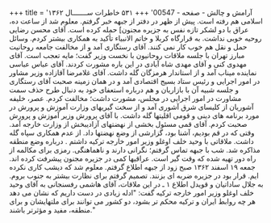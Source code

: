 +++
title = 'آرامش و چالش - صفحه - 00547'
+++
۵۳۱ خاطرات ســـــــال ۱۳۶۲ اسلامی هم رفته است. پیش از ظهر در دفتر از جبهه خبر گرفتم. معلوم شد از ساعت ده، عراق با دو لشکر تازه نفس به جزیره مجنون] حمله کرده است. آقای محسن رضایی روحیه خوبی نداشت. به قرارگاه کربلا و خاتم الانبیاء تأکید به همکاری بیشتر کردم. وسائل حمل و نقل هم خوب کار نمی کنند. آقای رستگاری آمد و از مخالفت جامعه روحانیت مبارز تهران با جلسه ملاقات روحانیون با نخست وزیر گفت؛ مایه تعجب است. آقای مهدوی کنی و آقای مهدی شاه آبادی در این باره مشورت کردند. آقای عباس عباسی نماینده میناب آمد و از استاندار هرمزگان گله داشت. آقای غلامرضا آقازاده وزیر مشاور در امور اجرایی و رئیس ستاد بسیج اقتصادی آمد و در همان زمینه صحبت آقای رستگاری و جلسه شبیه آن با بازاریان و هم درباره استعفای خود به دنبال طرح حذف سمت مشاورت در امور اجرایی در مجلس، مشورت داشت؛ مخالفت کردم. عصر، خلیفه آشوریان از کلیسای شرق آشوری آمد و از سخت گیریهای وزارت آموزش و پرورش در مورد برنامه های دینی و قومی اقلیتها گله داشت. با آقای پرورش وزیر آموزش و پرورش صحبت کردم. آقای قمی مسئول بخشی از نهضتهای آزادیبخش از وزارت خارجه آمد. وقتی که در قم بودیم، آشنا بود، گزارشی از وضع نهضتها داد. از عدم همکاری سپاه گله داشت. ملاقاتی با وحید خلف اوغلو وزیر امور خارجه ترکیه داشتم . درباره وضع منطقه مذاکره شد. شب با جبهه تماس گرفتم؛ نگرانی دارند و ناهماهنگی. رمزی برای مکالمه از راه دور تهیه شده که وقت گیر است. عراقیها کمی در جزیره مجنون پیشرفت کرده اند. جمعه ۱۹ اسفند ۱۳۶۲ صبح زود از جبهه اطلاع گرفتم. معلوم شد که دیشب کاری نکرده ایم. قرار بود در جزیره ضربه ای بزنند. تصمیم گرفتم برای نظارت بیشتر به جنوب بروم. به جلال ساداتیان و قویدل اطلاع ۱ ـ در این ملاقات، آقای هاشمی رفسنجانی به آقای وحید خلف اوغلو وزیر امور خارجه ترکیه گفت: "ادله زیادی در دست داریم که نشان می دهد هر چه روابط ایران و ترکیه محکم تر بشود، دو کشور می توانند برای ملتهایشان و برای منطقه، مفید و مؤثرتر باشند."